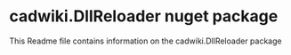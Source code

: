 # cadwiki.DllReloader nuget package
This Readme file contains information on the cadwiki.DllReloader package

